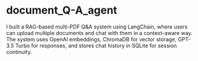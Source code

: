 # document_Q-A_agent
I built a RAG-based multi-PDF Q&amp;A system using LangChain, where users can upload multiple documents and chat with them in a context-aware way. The system uses OpenAI embeddings, ChromaDB for vector storage, GPT-3.5 Turbo for responses, and stores chat history in SQLite for session continuity. 
